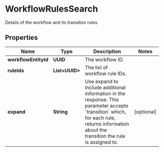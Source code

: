 

# WorkflowRulesSearch

Details of the workflow and its transition rules.

## Properties

| Name | Type | Description | Notes |
|------------ | ------------- | ------------- | -------------|
|**workflowEntityId** | **UUID** | The workflow ID. |  |
|**ruleIds** | **List&lt;UUID&gt;** | The list of workflow rule IDs. |  |
|**expand** | **String** | Use expand to include additional information in the response. This parameter accepts &#x60;transition&#x60; which, for each rule, returns information about the transition the rule is assigned to. |  [optional] |



